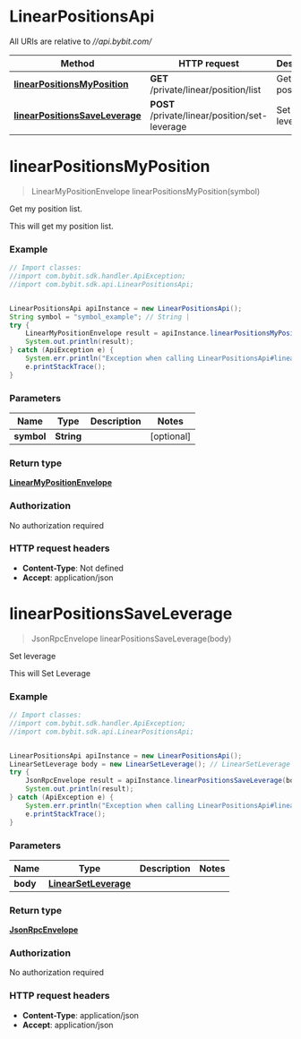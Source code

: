 # LinearPositionsApi

All URIs are relative to *//api.bybit.com/*

Method | HTTP request | Description
------------- | ------------- | -------------
[**linearPositionsMyPosition**](LinearPositionsApi.md#linearPositionsMyPosition) | **GET** /private/linear/position/list | Get my position list.
[**linearPositionsSaveLeverage**](LinearPositionsApi.md#linearPositionsSaveLeverage) | **POST** /private/linear/position/set-leverage | Set leverage

<a name="linearPositionsMyPosition"></a>
# **linearPositionsMyPosition**
> LinearMyPositionEnvelope linearPositionsMyPosition(symbol)

Get my position list.

This will get my position list.

### Example
```java
// Import classes:
//import com.bybit.sdk.handler.ApiException;
//import com.bybit.sdk.api.LinearPositionsApi;


LinearPositionsApi apiInstance = new LinearPositionsApi();
String symbol = "symbol_example"; // String | 
try {
    LinearMyPositionEnvelope result = apiInstance.linearPositionsMyPosition(symbol);
    System.out.println(result);
} catch (ApiException e) {
    System.err.println("Exception when calling LinearPositionsApi#linearPositionsMyPosition");
    e.printStackTrace();
}
```

### Parameters

Name | Type | Description  | Notes
------------- | ------------- | ------------- | -------------
 **symbol** | **String**|  | [optional]

### Return type

[**LinearMyPositionEnvelope**](LinearMyPositionEnvelope.md)

### Authorization

No authorization required

### HTTP request headers

 - **Content-Type**: Not defined
 - **Accept**: application/json

<a name="linearPositionsSaveLeverage"></a>
# **linearPositionsSaveLeverage**
> JsonRpcEnvelope linearPositionsSaveLeverage(body)

Set leverage

This will Set Leverage

### Example
```java
// Import classes:
//import com.bybit.sdk.handler.ApiException;
//import com.bybit.sdk.api.LinearPositionsApi;


LinearPositionsApi apiInstance = new LinearPositionsApi();
LinearSetLeverage body = new LinearSetLeverage(); // LinearSetLeverage | 
try {
    JsonRpcEnvelope result = apiInstance.linearPositionsSaveLeverage(body);
    System.out.println(result);
} catch (ApiException e) {
    System.err.println("Exception when calling LinearPositionsApi#linearPositionsSaveLeverage");
    e.printStackTrace();
}
```

### Parameters

Name | Type | Description  | Notes
------------- | ------------- | ------------- | -------------
 **body** | [**LinearSetLeverage**](LinearSetLeverage.md)|  |

### Return type

[**JsonRpcEnvelope**](JsonRpcEnvelope.md)

### Authorization

No authorization required

### HTTP request headers

 - **Content-Type**: application/json
 - **Accept**: application/json

